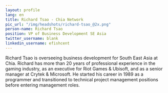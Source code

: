 ```yaml
---
layout: profile
lang: en
title: Richard Tsao - Chia Network
pic_url: "/img/headshots/richard-tsao_@2x.png"
person-name: Richard Tsao
position: VP of Business Development SE Asia
twitter_username: blank
linkedin_username: efishcent
---
```


Richard Tsao is overseeing business development for South East Asia at Chia. Richard has more than 20 years of professional experience in the gaming industry, as an executive for Riot Games & Ubisoft, and as a senior manager at Crytek & Microsoft. He started his career in 1989 as a programmer and transitioned to technical project management positions before entering management roles.
